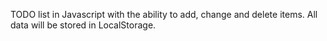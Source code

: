 TODO list in Javascript with the ability to add, change and delete items. All data will be stored in LocalStorage.
 

